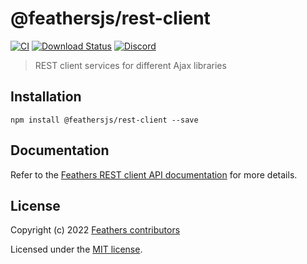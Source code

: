 # @feathersjs/rest-client

[![CI](https://github.com/feathersjs/feathers/workflows/CI/badge.svg)](https://github.com/feathersjs/feathers/actions?query=workflow%3ACI)
[![Download Status](https://img.shields.io/npm/dm/@feathersjs/rest-client.svg?style=flat-square)](https://www.npmjs.com/package/@feathersjs/rest-client)
[![Discord](https://badgen.net/badge/icon/discord?icon=discord&label)](https://discord.gg/qa8kez8QBx)

> REST client services for different Ajax libraries

## Installation

```
npm install @feathersjs/rest-client --save
```

## Documentation

Refer to the [Feathers REST client API documentation](https://docs.feathersjs.com/api/client/rest.html) for more details.

## License

Copyright (c) 2022 [Feathers contributors](https://github.com/feathersjs/feathers/graphs/contributors)

Licensed under the [MIT license](LICENSE).
